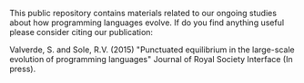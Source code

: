 This public repository contains materials related to our ongoing studies about how programming languages evolve. 
If do you find anything useful please consider citing our publication: 

Valverde, S. and Sole, R.V. (2015) "Punctuated equilibrium in the large-scale evolution of programming languages"
Journal of Royal Society Interface (In press). 

